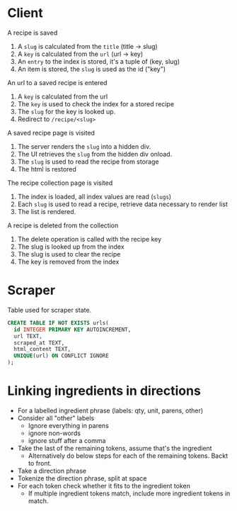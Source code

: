 # Client

A recipe is saved

1. A `slug` is calculated from the `title` (title -> slug)
2. A `key` is calculated from the `url` (url -> key)
3. An `entry` to the index is stored, it's a tuple of (key, slug)
4. An item is stored, the `slug` is used as the id ("key")

An url to a saved recipe is entered

1. A `key` is calculated from the url
2. The `key` is used to check the index for a stored recipe
3. The `slug` for the key is looked up.
4. Redirect to `/recipe/<slug>`

A saved recipe page is visited

1. The server renders the `slug` into a hidden div.
2. The UI retrieves the `slug` from the hidden div onload.
3. The `slug` is used to read the recipe from storage
4. The html is restored

The recipe collection page is visited

1. The index is loaded, all index values are read (`slugs`)
2. Each `slug` is used to read a recipe, retrieve data necessary to render list
3. The list is rendered.

A recipe is deleted from the collection

1. The delete operation is called with the recipe key
2. The slug is looked up from the index
3. The slug is used to clear the recipe
4. The key is removed from the index

# Scraper

Table used for scraper state.

```sql
CREATE TABLE IF NOT EXISTS urls(
  id INTEGER PRIMARY KEY AUTOINCREMENT,
  url TEXT,
  scraped_at TEXT,
  html_content TEXT,
  UNIQUE(url) ON CONFLICT IGNORE
);
```

# Linking ingredients in directions

- For a labelled ingredient phrase (labels: qty, unit, parens, other)
- Consider all "other" labels
  - Ignore everything in parens
  - ignore non-words
  - ignore stuff after a comma
- Take the last of the remaining tokens, assume that's the ingredient
  - Alternatively do below steps for each of the remaining tokens. Backt to front.
- Take a direction phrase
- Tokenize the direction phrase, split at space
- For each token check whether it fits to the ingredient token
  - If multiple ingredient tokens match, include more ingredient tokens in match.
